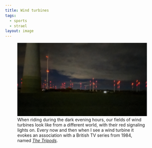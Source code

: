 ```yaml
---
title: Wind turbines
tags:
  - sports
  - strael
layout: image
---
```

<figure>
<img src="/img/strael/IMG_4924.jpg" alt="A field of wind turbines in the dark evening with red signaling lights.">
	<figcaption>When riding during the dark evening hours, our fields of wind turbines look like from a different world, with their red signaling lights on. Every now and then when I see a wind turbine it evokes an association with a British TV series from 1984, named <a href="https://en.wikipedia.org/wiki/The_Tripods_(TV_series)"><cite>The Tripods</cite></a>.
</figcaption>
</figure>
